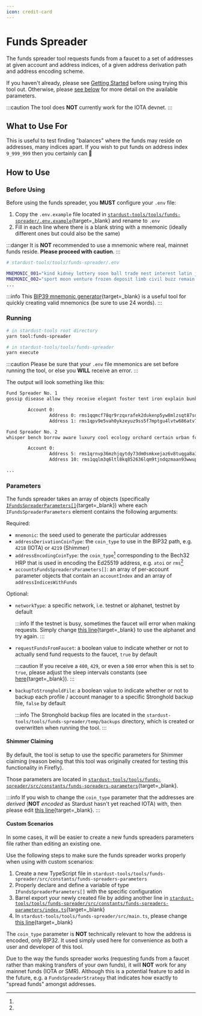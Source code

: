 ```yaml
---
icon: credit-card
---
```


# Funds Spreader

The funds spreader tool requests funds from a faucet to a set of addresses at given account and address indices, of a given address derivation path and address encoding scheme.

If you haven't already, please see [Getting Started](../getting-started.md) before using trying this tool out. Otherwise, please [see below](#parameters) for more detail on the available parameters.

:::caution
The tool does **NOT** currently work for the IOTA devnet.
:::

## What to Use For

This is useful to test finding "balances" where the funds may reside on addresses, many indices apart. If you wish to put funds on address index `9_999_999` then you certainly can 🙂

## How to Use

### Before Using

Before using the funds spreader, you **MUST** configure your `.env` file:

1. Copy the `.env.example` file located in [`stardust-tools/tools/funds-spreader/.env.example`](https://github.com/maxwellmattryan/stardust-tools/blob/develop/tools/funds-spreader/.env.example){target=\_blank} and rename to `.env`
2. Fill in each line where there is a blank string with a mnemonic (ideally different ones but could also be the same)

:::danger
It is **NOT** recommended to use a mnemonic where real, mainnet funds reside. **Please proceed with caution**.
:::

```bash
# stardust-tools/tools/funds-spreader/.env

MNEMONIC_001="kind kidney lottery soon ball trade nest interest latin joke oval acoustic badge engine ship chunk address front art dog wine toilet casual cost"
MNEMONIC_002="sport moon venture frozen deposit limb civil buzz remain recall mercy monitor soldier elbow lemon make motor observe inform hip coffee bacon eye way"
...
```

:::info
This [BIP39 mnemonic generator](https://iancoleman.io/bip39/){target=_blank} is a useful tool for quickly creating valid mnemonics (be sure to use 24 words).
:::

### Running

```bash
# in stardust-tools root directory
yarn tool:funds-spreader

# in stardust-tools/tools/funds-spreader
yarn execute
```

:::caution
Please be sure that your `.env` file mnemonics are set before running the tool, or else you **WILL** receive an error.
:::

The output will look something like this:

```bash
Fund Spreader No. 1
gossip disease allow they receive elegant foster tent iron explain bunker apology boring organ best system hospital ginger volcano chief catalog oval usual theme

        Account 0:
                Address 0: rms1qqmcf78qr9rzqxrafek2dukenp5yw8mlzsqt87sdj4g2wzvjax3x6ectee0
                Address 1: rms1qpv9e5vah0ykzeyuz9ss5f7mptgu4lvtw686atv73z37amvp4zyq7tpgndy

Fund Spreader No. 2
whisper bench borrow aware luxury cool ecology orchard certain urban force cradle detail minute emotion roof trophy enhance sadness meadow ignore merry before blanket

        Account 0:
                Address 5: rms1qrnvp36mzhjqytdy73dm0smkxejaz6v8tuqga8a3vs96ttzfu23ls92ucca
                Address 10: rms1qqlm3q6ltl8kq852636lqm9tjndqzmaan93wwup4gp28ve9gqwudyy660ay

...
```

### Parameters

The funds spreader takes an array of objects (specifically [`IFundsSpreaderParameters[]`](https://github.com/maxwellmattryan/stardust-tools/blob/develop/tools/funds-spreader/src/interfaces/funds-spreader-parameters.interface.ts#L8){target=\_blank}) where each `IFundsSpreaderParameters` element contains the following arguments:

Required:

-   `mnemonic`: the seed used to generate the particular addresses
-   `addressDerivationCoinType`: the `coin_type` to use in the BIP32 path, e.g. `4218` (IOTA) or `4219` (Shimmer)
-   `addressEncodingCoinType`: the `coin_type`[^1] corresponding to the Bech32 HRP that is used in encoding the Ed25519 address, e.g. `atoi` or `rms`[^2]
-   `accountsFundsSpreadersParameters[]`: an array of per-account parameter objects that contain an `accountIndex` and an array of `addressIndicesWithFunds`

Optional:

- `networkType`: a specific network, i.e. testnet or alphanet, testnet by default

    :::info
    If the testnet is busy, sometimes the faucet will error when making requests. Simply change [this line](https://github.com/maxwellmattryan/stardust-tools/blob/develop/tools/funds-spreader/src/constants/funds-spreaders-parameters/shimmer-claiming-funds-spreaders-parameters.ts#L176){target=_blank} to use the alphanet and try again.
    :::

- `requestFundsFromFaucet`: a boolean value to indicate whether or not to actually send fund requests to the faucet, `true` by default

    :::caution
    If you receive a `400`, `429`, or even a `500` error when this is set to `true`, please adjust the sleep intervals constants (see [here](https://github.com/maxwellmattryan/stardust-tools/blob/develop/tools/funds-spreader/src/constants/sleep.constants.ts){target=_blank}).
    :::

- `backupToStrongholdFile`: a boolean value to indicate whether or not to backup each profile / account manager to a specific Stronghold backup file, `false` by default

    :::info
    The Stronghold backup files are located in the `stardust-tools/tools/funds-spreader/temp/backups` directory, which is created or overwritten when running the tool.
    :::

#### Shimmer Claiming

By default, the tool is setup to use the specific parameters for Shimmer claiming (reason being that this tool was originally created for testing this functionality in Firefly).

Those parameters are located in [`stardust-tools/tools/funds-spreader/src/constants/funds-spreaders-parameters`](https://github.com/maxwellmattryan/stardust-tools/tree/develop/tools/funds-spreader/src/constants/funds-spreaders-parameters){target=\_blank}.

:::info
If you wish to change the `coin_type` parameter that the addresses are _derived_ (**NOT** _encoded_ as Stardust hasn't yet reached IOTA) with, then please edit [this line](https://github.com/maxwellmattryan/stardust-tools/blob/develop/tools/funds-spreader/src/constants/funds-spreaders-parameters/shimmer-claiming-funds-spreaders-parameters.ts#L173){target=\_blank}.
:::

#### Custom Scenarios

In some cases, it will be easier to create a new funds spreaders parameters file rather than editing an existing one.

Use the following steps to make sure the funds spreader works properly when using with custom scenarios:

1. Create a new TypeScript file in `stardust-tools/tools/funds-spreader/src/constants/funds-spreaders-parameters`
2. Properly declare and define a variable of type `IFundsSpreaderParameters[]` with the specific configuration
3. Barrel export your newly created file by adding another line in [`stardust-tools/tools/funds-spreader/src/constants/funds-spreaders-parameters/index.ts`](https://github.com/maxwellmattryan/stardust-tools/blob/develop/tools/funds-spreader/src/constants/funds-spreaders-parameters/index.ts){target=\_blank}
4. In `stardust-tools/tools/funds-spreader/src/main.ts`, please change [this line](https://github.com/maxwellmattryan/stardust-tools/blob/develop/tools/funds-spreader/src/main.ts#L9){target=\_blank}

[^1]:
The `coin_type` parameter is **NOT** technically relevant to how the address is encoded, only BIP32.
It used simply used here for convenience as both a user and developer of this tool.

[^2]:
Due to the way the funds spreader works (requesting funds from a faucet rather than making transfers of your own funds), it will **NOT** work for any mainnet funds (IOTA _or_ SMR).
Although this is a potential feature to add in the future, e.g. a `FundsSpreaderStrategy` that indicates how exactly to "spread funds" amongst addresses.

